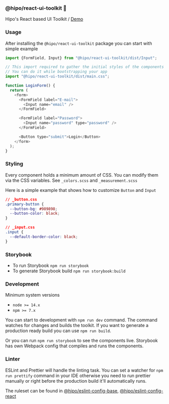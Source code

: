 ### @hipo/react-ui-toolkit 🧩

Hipo's React based UI Toolkit / [Demo](https://react-ui-toolkit.now.sh/)

### Usage

After installing the `@hipo/react-ui-toolkit` package you can start with simple example

```javascript
import {FormField, Input} from "@hipo/react-ui-toolkit/dist/Input";

// This import required to gather the initial styles of the components
// You can do it while bootstrapping your app
import "@hipo/react-ui-toolkit/dist/main.css";

function LoginForm() {
  return (
    <form>
      <FormField label="E-mail">
        <Input name="email" />
      </FormField>

      <FormField label="Password">
        <Input name="password" type="password" />
      </FormField>

      <Button type="submit">Login</Button>
    </form>
  );
}
```

### Styling

Every component holds a minimum amount of CSS. You can modify them via the CSS variables. See `_colors.scss` and `_measurement.scss`

Here is a simple example that shows how to customize `Button` and `Input`

```css
// _button.css
.primary-button {
  --button-bg: #989898;
  --button-color: black;
}

// _input.css
.input {
  --default-border-color: black;
}
```

### Storybook

- To run Storybook `npm run storybook`
- To generate Storybook build `npm run storybook:build`

### Development

Minimum system versions

- `node >= 14.x`
- `npm >= 7.x`

You can start to development with `npm run dev` command. The command watches for changes and builds the toolkit. If you want to generate a production ready build you can use `npm run build`.

Or you can run `npm run storybook` to see the components live. Storybook has own Webpack config that compiles and runs the components.

### Linter

ESLint and Prettier will handle the linting task. You can set a watcher for `npm run prettify` command in your IDE otherwise you need to run prettier manually or right before the production build it'll automatically runs.

The ruleset can be found in [@hipo/eslint-config-base](https://github.com/Hipo/eslint-config-hipo-base), [@hipo/eslint-config-react](https://github.com/Hipo/eslint-config-hipo-base)

